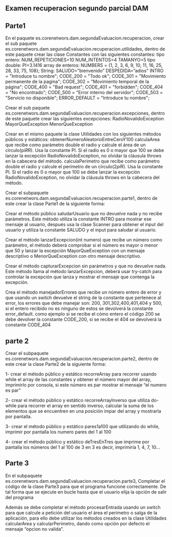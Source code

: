 Examen recuperacion segundo parcial DAM
------------------------------------------

Parte1
------

En el paquete es.corenetwors.dam.segundaEvaluacion.recuperacion, crear el sub paquete es.corenetwors.dam.segundaEvaluacion.recuperacion.utilidades, dentro de este paquete crear las clase Constantes con las siguientes constantes:
tipo entero:
NUM_REPETICIONES=10
NUM_INTENTOS=4
TAMANYO=5
tipo double: 
PI=3.1416
array de enteros:
NUMBERS = {1, 2, 3, 6, 9, 10, 11, 16, 25, 28, 33, 75, 108};
String:
SALUDO=”bienvenido”
DESPEDIDA=”adios”
INTRO = "Introduce tu nombre";
CODE_200 = "Todo ok";
CODE_301 = "Movimiento permanente de la pagina";
CODE_302 = "Movimiento temporal de la página";
CODE_400 = "Bad request";
CODE_401 = "forbidden";
CODE_404 = "No encontrado";
CODE_500 = "Error interno del servidor";
CODE_503 = "Servicio no disponible";
ERROR_DEFAULT = "Introduce tu nombre";

Crear el sub paquete es.corenetwors.dam.segundaEvaluacion.recuperacion.excepciones, dentro de este paquete crear las siguientes excepciones:
RadioNovalidoException
MayorQueException 
MenorQueException

Crear en el mismo paquete la clase Utilidades con los siguientes métodos públicos y estáticos:
obtenerNumeroAleatorioEntreCeroY100
calculaArea que recibe como parámetro double el radio y calcule el área de un círculo(pi*R*R). Usa la constante PI. Si el radio es 0 o mayor que 100 se debe lanzar la excepción RadioNovalidoException, no olvidar la cláusula throws en la cabecera del método.
calculaPerimetro que recibe como parámetro double el radio y calcule el perímetro de un círculo(2*pi*R). Usa la constante PI. Si el radio es 0 o mayor que 100 se debe lanzar la excepción RadioNovalidoException, no olvidar la cláusula throws en la cabecera del método.

Crear el subpaquete es.corenetwors.dam.segundaEvaluacion.recuperacion.parte1, dentro de este crear la clase Parte1 de la siguiente forma:

Crear el método público saludarUsuario que no devuelve nada y no recibe parámetros. Este método utiliza la constante INTRO para mostrar ese mensaje al usuario, después usa la clase Scanner para obtener el input del usuario y utiliza la constante SALUDO y el input para saludar al usuario.


Crear el método lanzarExcepcion(int numero) que  recibe un número como parámetro, el método deberá comprobar si el número es mayor o menor que 50 y lanzar la excepción MayorQueException con un mensaje descriptivo o MenorQueException con otro mensaje descriptivo. 


Crear el método capturarExcepcion sin parámetros y que no devuelve nada. Este método llama al método lanzarExcepcion, deberá usar try-catch para controlar la excepción que lanza y mostrar el mensaje que contenga la excepción.


Crea el método manejadorErrores que recibe un número entero de error y que usando un switch devuelve el string de la constante que pertenece al error, los errores que debe manejar son: 200, 301,302,400,401,404 y 500, si el entero recibido no es ninguno de estos se devolverá la constante error_default. como ejemplo si se recibe el cómo entero el código 200 se debe devolver la constante CODE_200, si se recibe el 404 se devolverá la constante CODE_404




parte 2
-------
Crear el subpaquete es.corenetwors.dam.segundaEvaluacion.recuperacion.parte2, dentro de este crear la clase Parte2 de la siguiente forma:

1- crear el método público y estático recorreArray para recorrer usando while el array de las constantes y obtener el número mayor del array, imprimirlo por consola, si este número es par mostrar el mensaje “el numero es par”

2- crear el método público y estático recorreArrayInverso que utiliza do-while para recorrer el array en sentido inverso, calcular la suma de los elementos que se encuentren en una posición impar del array y mostrarla por pantalla.
 
3- crear el método público y estático pares1a100 que utilizando do while, imprimir por pantalla los numero pares del 1 al 100

4- crear el método público y estático deTresEnTres que imprime por pantalla los números del 1 al 100 de 3 en 3 es decir, imprimiría 1, 4, 7, 10…



Parte 3
-------
En el subpaquete es.corenetwors.dam.segundaEvaluacion.recuperacion.parte3, Completar el código de la clase Parte3 para que el programa funcione correctamente. De tal forma que se ejecute en bucle hasta que el usuario elija la opción de salir del programa

Además se debe completar el método procesarEntrada usando un switch para que calcule a petición del usuario el área el perímetro o salga de la aplicación, para ello debe utilizar los métodos creados en la clase Utilidades calcularArea y calcularPerimetro, dando como opción por defecto el mensaje “opcion no valida”.



